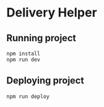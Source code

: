 # Delivery Helper

## Running project

```
npm install
npm run dev
```

## Deploying project

```
npm run deploy
```

